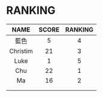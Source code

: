 # RANKING

| NAME | SCORE | RANKING |
| :---:       |     :---:      |          :---: |
| 藍色   | 5     | 4    |
| Christim     | 21       | 3 |
|   Luke   |    1   |    5   |
|   Chu  |    22     |   1    |
|   Ma   |     16   |    2   |
|      |        |       |
|      |        |       |

